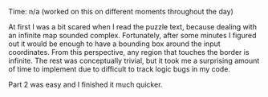 Time: n/a (worked on this on different moments throughout the day)

At first I was a bit scared when I read the puzzle text, because dealing with an infinite map
sounded complex. Fortunately, after some minutes I figured out it would be enough to have a
bounding box around the input coordinates. From this perspective, any region that touches the border
is infinite. The rest was conceptually trivial, but it took me a surprising amount of time to
implement due to difficult to track logic bugs in my code.

Part 2 was easy and I finished it much quicker.
